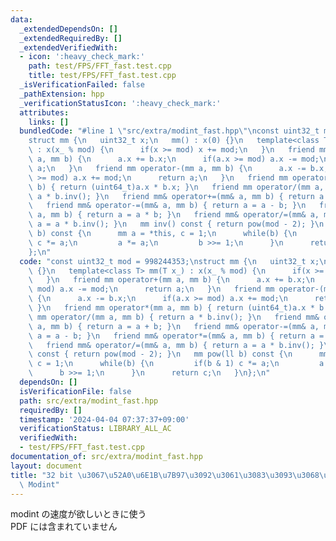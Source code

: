 ```yaml
---
data:
  _extendedDependsOn: []
  _extendedRequiredBy: []
  _extendedVerifiedWith:
  - icon: ':heavy_check_mark:'
    path: test/FPS/FFT_fast.test.cpp
    title: test/FPS/FFT_fast.test.cpp
  _isVerificationFailed: false
  _pathExtension: hpp
  _verificationStatusIcon: ':heavy_check_mark:'
  attributes:
    links: []
  bundledCode: "#line 1 \"src/extra/modint_fast.hpp\"\nconst uint32_t mod = 998244353;\n\
    struct mm {\n   uint32_t x;\n   mm() : x(0) {}\n   template<class T> mm(T x_)\
    \ : x(x_ % mod) {\n      if(x >= mod) x += mod;\n   }\n   friend mm operator+(mm\
    \ a, mm b) {\n      a.x += b.x;\n      if(a.x >= mod) a.x -= mod;\n      return\
    \ a;\n   }\n   friend mm operator-(mm a, mm b) {\n      a.x -= b.x;\n      if(a.x\
    \ >= mod) a.x += mod;\n      return a;\n   }\n   friend mm operator*(mm a, mm\
    \ b) { return (uint64_t)a.x * b.x; }\n   friend mm operator/(mm a, mm b) { return\
    \ a * b.inv(); }\n   friend mm& operator+=(mm& a, mm b) { return a = a + b; }\n\
    \   friend mm& operator-=(mm& a, mm b) { return a = a - b; }\n   friend mm& operator*=(mm&\
    \ a, mm b) { return a = a * b; }\n   friend mm& operator/=(mm& a, mm b) { return\
    \ a = a * b.inv(); }\n   mm inv() const { return pow(mod - 2); }\n   mm pow(ll\
    \ b) const {\n      mm a = *this, c = 1;\n      while(b) {\n         if(b & 1)\
    \ c *= a;\n         a *= a;\n         b >>= 1;\n      }\n      return c;\n   }\n\
    };\n"
  code: "const uint32_t mod = 998244353;\nstruct mm {\n   uint32_t x;\n   mm() : x(0)\
    \ {}\n   template<class T> mm(T x_) : x(x_ % mod) {\n      if(x >= mod) x += mod;\n\
    \   }\n   friend mm operator+(mm a, mm b) {\n      a.x += b.x;\n      if(a.x >=\
    \ mod) a.x -= mod;\n      return a;\n   }\n   friend mm operator-(mm a, mm b)\
    \ {\n      a.x -= b.x;\n      if(a.x >= mod) a.x += mod;\n      return a;\n  \
    \ }\n   friend mm operator*(mm a, mm b) { return (uint64_t)a.x * b.x; }\n   friend\
    \ mm operator/(mm a, mm b) { return a * b.inv(); }\n   friend mm& operator+=(mm&\
    \ a, mm b) { return a = a + b; }\n   friend mm& operator-=(mm& a, mm b) { return\
    \ a = a - b; }\n   friend mm& operator*=(mm& a, mm b) { return a = a * b; }\n\
    \   friend mm& operator/=(mm& a, mm b) { return a = a * b.inv(); }\n   mm inv()\
    \ const { return pow(mod - 2); }\n   mm pow(ll b) const {\n      mm a = *this,\
    \ c = 1;\n      while(b) {\n         if(b & 1) c *= a;\n         a *= a;\n   \
    \      b >>= 1;\n      }\n      return c;\n   }\n};\n"
  dependsOn: []
  isVerificationFile: false
  path: src/extra/modint_fast.hpp
  requiredBy: []
  timestamp: '2024-04-04 07:37:37+09:00'
  verificationStatus: LIBRARY_ALL_AC
  verifiedWith:
  - test/FPS/FFT_fast.test.cpp
documentation_of: src/extra/modint_fast.hpp
layout: document
title: "32 bit \u3067\u52A0\u6E1B\u7B97\u3092\u3061\u3083\u3093\u3068\u66F8\u3044\u305F\
  \ Modint"
---
```


modint の速度が欲しいときに使う  
PDF には含まれていません


